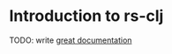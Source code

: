 # Introduction to rs-clj

TODO: write [great documentation](http://jacobian.org/writing/what-to-write/)
